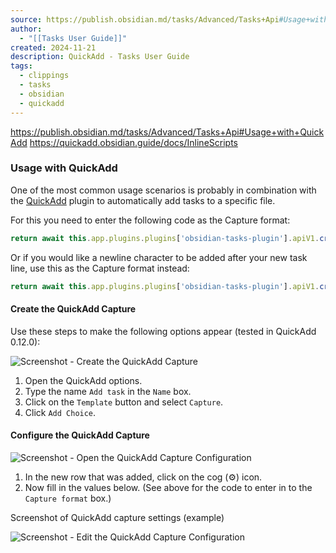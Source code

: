 ```yaml
---
source: https://publish.obsidian.md/tasks/Advanced/Tasks+Api#Usage+with+QuickAdd
author:
  - "[[Tasks User Guide]]"
created: 2024-11-21
description: QuickAdd - Tasks User Guide
tags:
  - clippings
  - tasks
  - obsidian
  - quickadd
---
```

https://publish.obsidian.md/tasks/Advanced/Tasks+Api#Usage+with+QuickAdd
https://quickadd.obsidian.guide/docs/InlineScripts

### Usage with QuickAdd

One of the most common usage scenarios is probably in combination with the [QuickAdd](https://github.com/chhoumann/quickadd) plugin to automatically add tasks to a specific file.

For this you need to enter the following code as the Capture format:

```js quickadd
return await this.app.plugins.plugins['obsidian-tasks-plugin'].apiV1.createTaskLineModal();
```

Or if you would like a newline character to be added after your new task line, use this as the Capture format instead:

```js quickadd
return await this.app.plugins.plugins['obsidian-tasks-plugin'].apiV1.createTaskLineModal() + '\n';
```

#### Create the QuickAdd Capture

Use these steps to make the following options appear (tested in QuickAdd 0.12.0):

![Screenshot - Create the QuickAdd Capture](https://publish-01.obsidian.md/access/40e62a316a834ff6f495ebf1d122cae6/images/quickadd-settings-create-capture.png)

1. Open the QuickAdd options.
2. Type the name `Add task` in the `Name` box.
3. Click on the `Template` button and select `Capture`.
4. Click `Add Choice`.

#### Configure the QuickAdd Capture

![Screenshot - Open the QuickAdd Capture Configuration](https://publish-01.obsidian.md/access/40e62a316a834ff6f495ebf1d122cae6/images/quickadd-settings-configure-capture.png)

1. In the new row that was added, click on the cog (⚙) icon.
2. Now fill in the values below. (See above for the code to enter in to the `Capture format` box.)

Screenshot of QuickAdd capture settings (example)

![Screenshot - Edit the QuickAdd Capture Configuration](https://publish-01.obsidian.md/access/40e62a316a834ff6f495ebf1d122cae6/images/api-create-taskline-modal-quickadd-capture-example.png)

